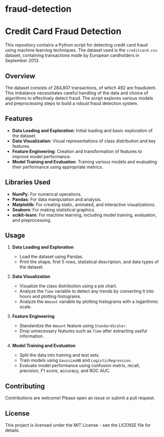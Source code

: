 # fraud-detection
# Credit Card Fraud Detection

This repository contains a Python script for detecting credit card fraud using machine learning techniques. The dataset used is the `creditcard.csv` dataset, containing transactions made by European cardholders in September 2013.

## Overview

The dataset consists of 284,807 transactions, of which 492 are fraudulent. This imbalance necessitates careful handling of the data and choice of algorithms to effectively detect fraud. The script explores various models and preprocessing steps to build a robust fraud detection system.

## Features

- **Data Loading and Exploration**: Initial loading and basic exploration of the dataset.
- **Data Visualization**: Visual representations of class distribution and key features.
- **Feature Engineering**: Creation and transformation of features to improve model performance.
- **Model Training and Evaluation**: Training various models and evaluating their performance using appropriate metrics.

## Libraries Used

- **NumPy**: For numerical operations.
- **Pandas**: For data manipulation and analysis.
- **Matplotlib**: For creating static, animated, and interactive visualizations.
- **Seaborn**: For making statistical graphics.
- **scikit-learn**: For machine learning, including model training, evaluation, and preprocessing.

## Usage

1. **Data Loading and Exploration**
    - Load the dataset using Pandas.
    - Print the shape, first 5 rows, statistical description, and data types of the dataset.

2. **Data Visualization**
    - Visualize the class distribution using a pie chart.
    - Analyze the `Time` variable to detect any trends by converting it into hours and plotting histograms.
    - Analyze the `Amount` variable by plotting histograms with a logarithmic scale.

3. **Feature Engineering**
    - Standardize the `Amount` feature using `StandardScaler`.
    - Drop unnecessary features such as `Time` after extracting useful information.

4. **Model Training and Evaluation**
    - Split the data into training and test sets.
    - Train models using `GaussianNB` and `LogisticRegression`.
    - Evaluate model performance using confusion matrix, recall, precision, F1 score, accuracy, and ROC AUC.

## Contributing

Contributions are welcome! Please open an issue or submit a pull request.

## License

This project is licensed under the MIT License - see the LICENSE file for details.
